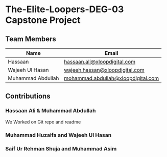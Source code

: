 # The-Elite-Loopers-DEG-03    Capstone Project

## Team Members
 | Name  | Email | 
 |-|-|
 | Hassaan | hassaan.ali@xloopdigital.com |
 | Wajeeh Ul Hasan | wajeeh.hassan@xloopdigital.com|
 | Muhammad Abdullah | mohammad.abdullah@xloopdigital.com|

 ## Contributions
 
 ### Hassaan Ali & Muhammad Abdullah
 We Worked on Git repo and readme

 ### Muhammad Huzaifa and Wajeeh Ul Hasan
   

 ### Saif Ur Rehman Shuja and Muhammad Asim